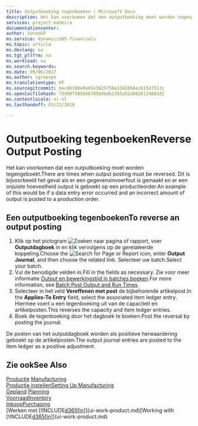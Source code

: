 ```yaml
---
title: Outputboeking tegenboeken | Microsoft Docs
description: Het kan voorkomen dat een outputboeking moet worden tegengeboekt. Dit is bijvoorbeeld het geval als er een gegevensinvoerfout is gemaakt en er een onjuiste hoeveelheid output is geboekt op een productieorder.
services: project-madeira
documentationcenter: 
author: SorenGP
ms.service: dynamics365-financials
ms.topic: article
ms.devlang: na
ms.tgt_pltfrm: na
ms.workload: na
ms.search.keywords: 
ms.date: 09/06/2017
ms.author: sgroespe
ms.translationtype: HT
ms.sourcegitcommit: bec0619be0a65e3625759e13d2866ac615d7513c
ms.openlocfilehash: 73d90f585b86785b9bdb1355a52a682612488182
ms.contentlocale: nl-nl
ms.lasthandoff: 03/22/2018

---
```

# <a name="reverse-output-posting"></a><span data-ttu-id="cfee6-104">Outputboeking tegenboeken</span><span class="sxs-lookup"><span data-stu-id="cfee6-104">Reverse Output Posting</span></span>
<span data-ttu-id="cfee6-105">Het kan voorkomen dat een outputboeking moet worden tegengeboekt.</span><span class="sxs-lookup"><span data-stu-id="cfee6-105">There are times when output posting must be reversed.</span></span> <span data-ttu-id="cfee6-106">Dit is bijvoorbeeld het geval als er een gegevensinvoerfout is gemaakt en er een onjuiste hoeveelheid output is geboekt op een productieorder.</span><span class="sxs-lookup"><span data-stu-id="cfee6-106">An example of this would be if a data entry error occurred and an incorrect amount of output is posted to a production order.</span></span>  

## <a name="to-reverse-an-output-posting"></a><span data-ttu-id="cfee6-107">Een outputboeking tegenboeken</span><span class="sxs-lookup"><span data-stu-id="cfee6-107">To reverse an output posting</span></span>  
1.  <span data-ttu-id="cfee6-108">Klik op het pictogram ![Zoeken naar pagina of rapport](media/ui-search/search_small.png "pictogram Zoeken naar pagina of rapport"), voer **Outputdagboek** in en klik vervolgens op de gerelateerde koppeling.</span><span class="sxs-lookup"><span data-stu-id="cfee6-108">Choose the ![Search for Page or Report](media/ui-search/search_small.png "Search for Page or Report icon") icon, enter **Output Journal**, and then choose the related link.</span></span> <span data-ttu-id="cfee6-109">Selecteer uw batch.</span><span class="sxs-lookup"><span data-stu-id="cfee6-109">Select your batch.</span></span>  
2. <span data-ttu-id="cfee6-110">Vul de benodigde velden in.</span><span class="sxs-lookup"><span data-stu-id="cfee6-110">Fill in the fields as necessary.</span></span> <span data-ttu-id="cfee6-111">Zie voor meer informatie [Output en bewerkingstijd in batches boeken](production-how-to-post-output-quantity.md).</span><span class="sxs-lookup"><span data-stu-id="cfee6-111">For more information, see [Batch Post Output and Run Times](production-how-to-post-output-quantity.md).</span></span>
3.  <span data-ttu-id="cfee6-112">Selecteer in het veld **Vereffenen met post** de bijbehorende artikelpost.</span><span class="sxs-lookup"><span data-stu-id="cfee6-112">In the **Applies-To Entry** field, select the associated item ledger entry.</span></span> <span data-ttu-id="cfee6-113">Hiermee voert u een tegenboeking uit van de capaciteit en artikelposten.</span><span class="sxs-lookup"><span data-stu-id="cfee6-113">This reverses the capacity and item ledger entries.</span></span>  
4. <span data-ttu-id="cfee6-114">Boek de tegenboeking door het dagboek te boeken.</span><span class="sxs-lookup"><span data-stu-id="cfee6-114">Post the reversal by posting the journal.</span></span>  

<span data-ttu-id="cfee6-115">De posten van het outputdagboek worden als positieve herwaardering geboekt op de artikelposten.</span><span class="sxs-lookup"><span data-stu-id="cfee6-115">The output journal entries are posted to the item ledger as a positive adjustment.</span></span>  

## <a name="see-also"></a><span data-ttu-id="cfee6-116">Zie ook</span><span class="sxs-lookup"><span data-stu-id="cfee6-116">See Also</span></span>  
 <span data-ttu-id="cfee6-117">[Productie](production-manage-manufacturing.md)  </span><span class="sxs-lookup"><span data-stu-id="cfee6-117">[Manufacturing](production-manage-manufacturing.md)  </span></span>  
 [<span data-ttu-id="cfee6-118">Productie instellen</span><span class="sxs-lookup"><span data-stu-id="cfee6-118">Setting Up Manufacturing</span></span>](production-configure-production-processes.md)  
 <span data-ttu-id="cfee6-119">[Gepland](production-planning.md)    </span><span class="sxs-lookup"><span data-stu-id="cfee6-119">[Planning](production-planning.md)    </span></span>  
 [<span data-ttu-id="cfee6-120">Voorraad</span><span class="sxs-lookup"><span data-stu-id="cfee6-120">Inventory</span></span>](inventory-manage-inventory.md)  
 [<span data-ttu-id="cfee6-121">Inkoop</span><span class="sxs-lookup"><span data-stu-id="cfee6-121">Purchasing</span></span>](purchasing-manage-purchasing.md)  
 <span data-ttu-id="cfee6-122">[Werken met [!INCLUDE[d365fin](includes/d365fin_md.md)]](ui-work-product.md)</span><span class="sxs-lookup"><span data-stu-id="cfee6-122">[Working with [!INCLUDE[d365fin](includes/d365fin_md.md)]](ui-work-product.md)</span></span>  


